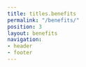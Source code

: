 ```yaml
---
title: titles.benefits
permalink: "/benefits/"
position: 3
layout: benefits
navigation:
- header
- footer
---
```


